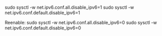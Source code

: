 sudo sysctl -w net.ipv6.conf.all.disable_ipv6=1
sudo sysctl -w net.ipv6.conf.default.disable_ipv6=1


Reenable:
sudo sysctl -w net.ipv6.conf.all.disable_ipv6=0
sudo sysctl -w net.ipv6.conf.default.disable_ipv6=0
